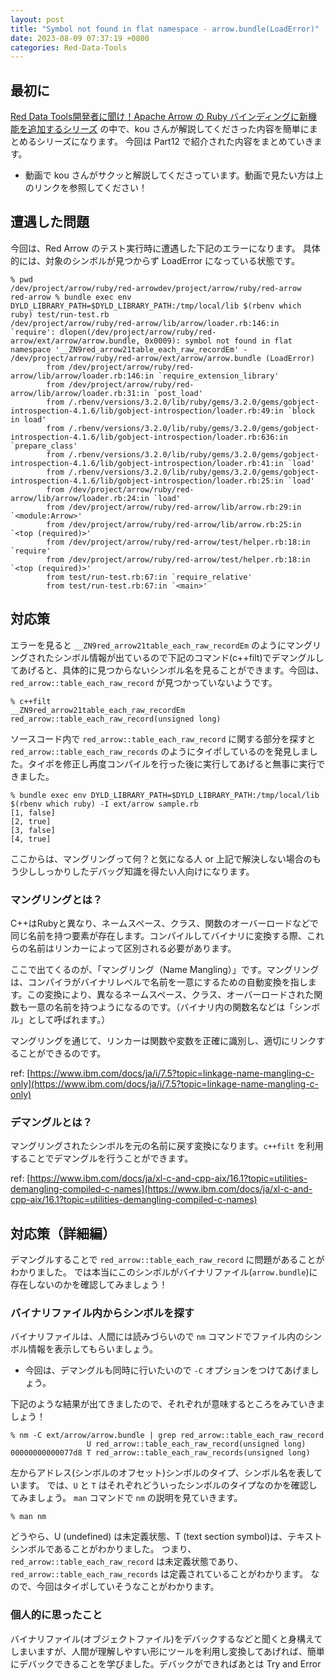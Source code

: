 ```yaml
---
layout: post
title: "Symbol not found in flat namespace - arrow.bundle(LoadError)"
date: 2023-08-09 07:37:19 +0800
categories: Red-Data-Tools
---
```


## 最初に
[Red Data Tools開発者に聞け！Apache Arrow の Ruby バインディングに新機能を追加するシリーズ](https://youtu.be/CNChc_WnAE0?list=PLKb0MEIU7gvQOIACKgdgKuAE7cMPDuTE6&t=1550) の中で、kou さんが解説してくださった内容を簡単にまとめるシリーズになります。
今回は Part12 で紹介された内容をまとめていきます。
- 動画で kou さんがサクッと解説してくださっています。動画で見たい方は上のリンクを参照してください！

## 遭遇した問題
今回は、Red Arrow のテスト実行時に遭遇した下記のエラーになります。
具体的には、対象のシンボルが見つからず LoadError になっている状態です。
```console
% pwd
/dev/project/arrow/ruby/red-arrowdev/project/arrow/ruby/red-arrow
red-arrow % bundle exec env DYLD_LIBRARY_PATH=$DYLD_LIBRARY_PATH:/tmp/local/lib $(rbenv which ruby) test/run-test.rb
/dev/project/arrow/ruby/red-arrow/lib/arrow/loader.rb:146:in `require': dlopen(/dev/project/arrow/ruby/red-arrow/ext/arrow/arrow.bundle, 0x0009): symbol not found in flat namespace '__ZN9red_arrow21table_each_raw_recordEm' - /dev/project/arrow/ruby/red-arrow/ext/arrow/arrow.bundle (LoadError)
        from /dev/project/arrow/ruby/red-arrow/lib/arrow/loader.rb:146:in `require_extension_library'
        from /dev/project/arrow/ruby/red-arrow/lib/arrow/loader.rb:31:in `post_load'
        from /.rbenv/versions/3.2.0/lib/ruby/gems/3.2.0/gems/gobject-introspection-4.1.6/lib/gobject-introspection/loader.rb:49:in `block in load'
        from /.rbenv/versions/3.2.0/lib/ruby/gems/3.2.0/gems/gobject-introspection-4.1.6/lib/gobject-introspection/loader.rb:636:in `prepare_class'
        from /.rbenv/versions/3.2.0/lib/ruby/gems/3.2.0/gems/gobject-introspection-4.1.6/lib/gobject-introspection/loader.rb:41:in `load'
        from /.rbenv/versions/3.2.0/lib/ruby/gems/3.2.0/gems/gobject-introspection-4.1.6/lib/gobject-introspection/loader.rb:25:in `load'
        from /dev/project/arrow/ruby/red-arrow/lib/arrow/loader.rb:24:in `load'
        from /dev/project/arrow/ruby/red-arrow/lib/arrow.rb:29:in `<module:Arrow>'
        from /dev/project/arrow/ruby/red-arrow/lib/arrow.rb:25:in `<top (required)>'
        from /dev/project/arrow/ruby/red-arrow/test/helper.rb:18:in `require'
        from /dev/project/arrow/ruby/red-arrow/test/helper.rb:18:in `<top (required)>'
        from test/run-test.rb:67:in `require_relative'
        from test/run-test.rb:67:in `<main>'
```

## 対応策
エラーを見ると `__ZN9red_arrow21table_each_raw_recordEm` のようにマングリングされたシンボル情報が出ているので下記のコマンド(c++filt)でデマングルしてあげると、具体的に見つからないシンボル名を見ることができます。今回は、`red_arrow::table_each_raw_record` が見つかっていないようです。
```console
% c++filt
__ZN9red_arrow21table_each_raw_recordEm
red_arrow::table_each_raw_record(unsigned long)
```

ソースコード内で `red_arrow::table_each_raw_record` に関する部分を探すと `red_arrow::table_each_raw_records` のようにタイポしているのを発見しました。タイポを修正し再度コンパイルを行った後に実行してあげると無事に実行できました。

```console
% bundle exec env DYLD_LIBRARY_PATH=$DYLD_LIBRARY_PATH:/tmp/local/lib $(rbenv which ruby) -I ext/arrow sample.rb
[1, false]
[2, true]
[3, false]
[4, true]
```

ここからは、マングリングって何？と気になる人 or 上記で解決しない場合のもう少ししっかりしたデバッグ知識を得たい人向けになります。

### マングリングとは？
C++はRubyと異なり、ネームスペース、クラス、関数のオーバーロードなどで同じ名前を持つ要素が存在します。コンパイルしてバイナリに変換する際、これらの名前はリンカーによって区別される必要があります。

ここで出てくるのが、「マングリング（Name Mangling）」です。マングリングは、コンパイラがバイナリレベルで名前を一意にするための自動変換を指します。この変換により、異なるネームスペース、クラス、オーバーロードされた関数も一意の名前を持つようになるのです。（バイナリ内の関数名などは「シンボル」として呼ばれます。）

マングリングを通じて、リンカーは関数や変数を正確に識別し、適切にリンクすることができるのです。

ref: [https://www.ibm.com/docs/ja/i/7.5?topic=linkage-name-mangling-c-only](https://www.ibm.com/docs/ja/i/7.5?topic=linkage-name-mangling-c-only)

### デマングルとは？
マングリングされたシンボルを元の名前に戻す変換になります。`c++filt` を利用することでデマングルを行うことができます。

ref: [https://www.ibm.com/docs/ja/xl-c-and-cpp-aix/16.1?topic=utilities-demangling-compiled-c-names](https://www.ibm.com/docs/ja/xl-c-and-cpp-aix/16.1?topic=utilities-demangling-compiled-c-names)

## 対応策（詳細編）
デマングルすることで `red_arrow::table_each_raw_record` に問題があることがわかりました。
では本当にこのシンボルがバイナリファイル(`arrow.bundle`)に存在しないのかを確認してみましょう！

### バイナリファイル内からシンボルを探す
バイナリファイルは、人間には読みづらいので `nm` コマンドでファイル内のシンボル情報を表示してもらいましょう。
- 今回は、デマングルも同時に行いたいので `-C` オプションをつけてあげましょう。

下記のような結果が出てきましたので、それぞれが意味するところをみていきましょう！

```console
% nm -C ext/arrow/arrow.bundle | grep red_arrow::table_each_raw_record
                 U red_arrow::table_each_raw_record(unsigned long)
00000000000077d8 T red_arrow::table_each_raw_records(unsigned long)
```

左からアドレス(シンボルのオフセット)シンボルのタイプ、シンボル名を表しています。
では、`U` と `T` はそれぞれどういったシンボルのタイプなのかを確認してみましょう。
`man` コマンドで `nm` の説明を見ていきます。

```
% man nm
```

どうやら、U (undefined) は未定義状態、T (text section symbol)は、テキストシンボルであることがわかりました。
つまり、`red_arrow::table_each_raw_record` は未定義状態であり、`red_arrow::table_each_raw_records` は定義されていることがわかります。
なので、今回はタイポしていそうなことがわかります。

### 個人的に思ったこと
バイナリファイル(オブジェクトファイル)をデバックするなどと聞くと身構えてしまいますが、人間が理解しやすい形にツールを利用し変換してあげれば、簡単にデバックできることを学びました。デバックができればあとは Try and Error
